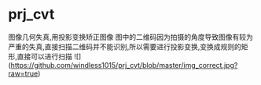 # prj_cvt
图像几何失真,用投影变换矫正图像
图中的二维码因为拍摄的角度导致图像有较为严重的失真,直接扫描二维码并不能识别,所以需要进行投影变换,变换成规则的矩形,直接可以进行扫描
![] (https://github.com/windless1015/prj_cvt/blob/master/img_correct.jpg?raw=true)
